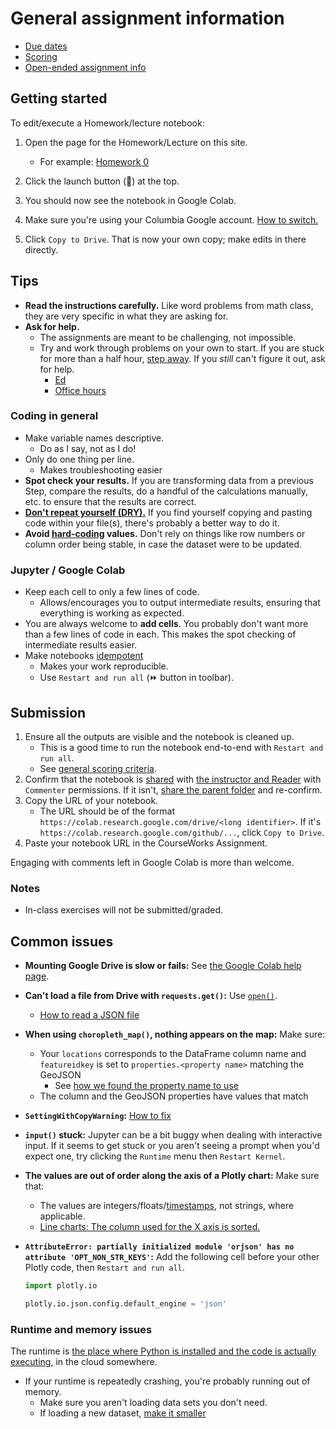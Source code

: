 # General assignment information

- [Due dates](syllabus.md#schedule)
- [Scoring](syllabus.md#assignment-scoring)
- [Open-ended assignment info](assignments/open_ended.md)

## Getting started

To edit/execute a Homework/lecture notebook:

1. Open the page for the Homework/Lecture on this site.
   - For example: [Homework 0](hw_0.ipynb)
1. Click the launch button (🚀) at the top.
   
1. You should now see the notebook in Google Colab.
1. Make sure you're using your Columbia Google account. [How to switch.](https://support.google.com/accounts/answer/1721977)
1. Click `Copy to Drive`.
That is now your own copy; make edits in there directly.

## Tips

- **Read the instructions carefully.** Like word problems from math class, they are very specific in what they are asking for.
- **Ask for help.**
   - The assignments are meant to be challenging, not impossible.
   - Try and work through problems on your own to start. If you are stuck for more than a half hour, [step away](https://dankim.org/posts/cant-crack-that-programming-problem/). If you _still_ can't figure it out, ask for help.
      - [Ed](https://courseworks2.columbia.edu/courses/210776/external_tools/37606?display=borderless)
      - [Office hours](https://python-public-policy.afeld.me/en/columbia/syllabus.html#instructor-information)

### Coding in general

- Make variable names descriptive.
   - Do as I say, not as I do!
- Only do one thing per line.
   - Makes troubleshooting easier
- **Spot check your results.** If you are transforming data from a previous Step, compare the results, do a handful of the calculations manually, etc. to ensure that the results are correct.
- **[Don't repeat yourself (DRY).](https://dzone.com/articles/is-your-code-dry-or-wet)** If you find yourself copying and pasting code within your file(s), there's probably a better way to do it.
- **Avoid [hard-coding](https://www.quora.com/What-does-hard-coded-something-mean-in-computer-programming-context) values.** Don't rely on things like row numbers or column order being stable, in case the dataset were to be updated.

### Jupyter / Google Colab

- Keep each cell to only a few lines of code.
   - Allows/encourages you to output intermediate results, ensuring that everything is working as expected.
- You are always welcome to **add cells**. You probably don't want more than a few lines of code in each. This makes the spot checking of intermediate results easier.
- Make notebooks [idempotent](https://en.wikipedia.org/wiki/Idempotence)
   - Makes your work reproducible.
   - Use `Restart and run all` (⏩ button in toolbar).

## Submission

1. Ensure all the outputs are visible and the notebook is cleaned up.
   - This is a good time to run the notebook end-to-end with `Restart and run all`.
   - See [general scoring criteria](syllabus.md#assignment-scoring).
1. Confirm that the notebook is [shared](https://research.google.com/colaboratory/faq.html#notebook-storage) with [the instructor and Reader](syllabus.md#instructor-information) with `Commenter` permissions. If it isn't, [share the parent folder](hw_0.ipynb#one-time-setup) and re-confirm.
1. Copy the URL of your notebook.
   - The URL should be of the format `https://colab.research.google.com/drive/<long identifier>`. If it's `https://colab.research.google.com/github/...`, click `Copy to Drive`.
1. Paste your notebook URL in the CourseWorks Assignment.

Engaging with comments left in Google Colab is more than welcome.


### Notes


- In-class exercises will not be submitted/graded.

## Common issues

- **Mounting Google Drive is slow or fails:** See [the Google Colab help page](https://research.google.com/colaboratory/faq.html#drive-timeout).
- **Can't load a file from Drive with `requests.get()`:** Use [`open()`](https://docs.python.org/3/tutorial/inputoutput.html#reading-and-writing-files).
   - [How to read a JSON file](https://www.freecodecamp.org/news/python-parse-json-how-to-read-a-json-file/#how-to-parse-and-read-a-json-file-in-python)
- **When using `choropleth_map()`, nothing appears on the map:** Make sure:
   - Your `locations` corresponds to the DataFrame column name and `featureidkey` is set to `properties.<property name>` matching the GeoJSON
      - See [how we found the property name to use](lecture_3.ipynb#geospatial-data)
   - The column and the GeoJSON properties have values that match
- **`SettingWithCopyWarning`:** [How to fix](https://www.dataquest.io/blog/settingwithcopywarning/)
- **`input()` stuck:** Jupyter can be a bit buggy when dealing with interactive input. If it seems to get stuck or you aren't seeing a prompt when you'd expect one, try clicking the `Runtime` menu then `Restart Kernel`.
- **The values are out of order along the axis of a Plotly chart:** Make sure that:
   - The values are integers/floats/[timestamps](https://plotly.com/python/line-charts/#line-plots-on-date-axes), not strings, where applicable.
   - [Line charts: The column used for the X axis is sorted.](https://plotly.com/python/line-charts/#data-order-in-line-charts)
- **`AttributeError: partially initialized module 'orjson' has no attribute 'OPT_NON_STR_KEYS'`:** Add the following cell before your other Plotly code, then `Restart and run all`.

   ```python
   import plotly.io

   plotly.io.json.config.default_engine = 'json'
   ```



### Runtime and memory issues

The runtime is [the place where Python is installed and the code is actually executing](https://docs.jupyter.org/en/stable/projects/kernels.html#kernels), in the cloud somewhere.


- If your runtime is repeatedly crashing, you're probably running out of memory.
   - Make sure you aren't loading data sets you don't need.
   - If loading a new dataset, [make it smaller](assignments/open_ended.md#reducing-data-size)
   
